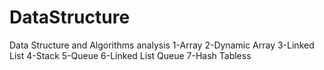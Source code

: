 # DataStructure
Data Structure and Algorithms analysis
1-Array
2-Dynamic Array
3-Linked List
4-Stack
5-Queue
6-Linked List Queue
7-Hash Tabless
